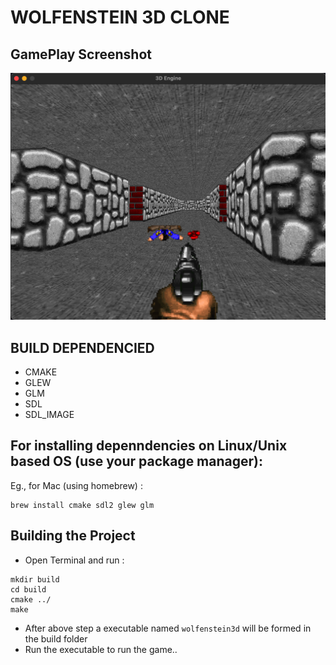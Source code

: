 # WOLFENSTEIN 3D CLONE

## GamePlay Screenshot

![GamePlay ScreenShot](./res/gameplay.png)

## BUILD DEPENDENCIED

- CMAKE
- GLEW
- GLM
- SDL
- SDL_IMAGE

## For installing depenndencies on Linux/Unix based OS (use your package manager):

Eg., for Mac (using homebrew) :

```
brew install cmake sdl2 glew glm
```

## Building the Project

- Open Terminal and run :

```
mkdir build
cd build
cmake ../
make
```

- After above step a executable named `wolfenstein3d` will be formed in the build folder
- Run the executable to run the game..
